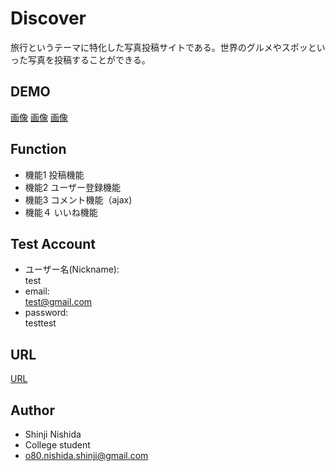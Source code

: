 # Discover
 
旅行というテーマに特化した写真投稿サイトである。世界のグルメやスポッといった写真を投稿することができる。
 
## DEMO
 
[画像](https://i.gyazo.com/9e6155ffcbf211cbec02fa4a077a0fd3.jpg)
[画像](https://i.gyazo.com/74942ce25b5835298ee22d98e5e5d5b1.jpg)
[画像](https://i.gyazo.com/44107f5bde537030f794df99a461ea60.jpg)
 
## Function
 
- 機能1 投稿機能
- 機能2 ユーザー登録機能
- 機能3 コメント機能（ajax)
- 機能４ いいね機能
 
## Test Account
 
- ユーザー名(Nickname):  
test
- email:               
test@gmail.com
- password:            
testtest
 
 
## URL

[URL](https://heroku-discover-world.herokuapp.com/)
 
## Author
 
* Shinji Nishida
* College student
* o80.nishida.shinji@gmail.com
